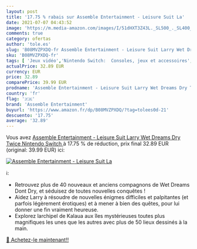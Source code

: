 ```yaml
---
layout: post
title: '17.75 % rabais sur Assemble Entertainment - Leisure Suit La'
date: 2021-07-07 04:43:52
image: 'https://m.media-amazon.com/images/I/51dHXT3Z43L._SL500_._SL400_.jpg'
comments: true
category: ofertas
author: 'tole.es'
slug: 'B08MVZPXDQ-fr Assemble Entertainment - Leisure Suit Larry Wet Dreams Dry...'
sku: 'B08MVZPXDQ-fr'
tags: [ 'Jeux vidéo','Nintendo Switch:  Consoles, jeux et accessoires','assemble entertainment', ]
actualPrice: 32.89 EUR
currency: EUR
price: 32.89
comparePrice: 39.99 EUR
prodname: 'Assemble Entertainment - Leisure Suit Larry Wet Dreams Dry Twice  Nintendo Switch '
country: 'fr'
flag: '🇫🇷'
brand: 'Assemble Entertainment'
buyurl: 'https://www.amazon.fr/dp/B08MVZPXDQ/?tag=tolees0d-21'
descuento: '17.75'
average: '32.89'
---
```


Vous avez [Assemble Entertainment - Leisure Suit Larry Wet Dreams Dry Twice  Nintendo Switch ](https://www.amazon.fr/dp/B08MVZPXDQ/?tag=tolees0d-21)  à  17.75 % de réduction, prix final  32.89 EUR (original: 39.99 EUR) ici:

[![Assemble Entertainment - Leisure Suit La](https://m.media-amazon.com/images/I/51dHXT3Z43L._SL500_._SL400_.jpg)](https://www.amazon.fr/dp/B08MVZPXDQ/?tag=tolees0d-21)

ℹ️:

- Retrouvez plus de 40 nouveaux et anciens compagnons de Wet Dreams Dont Dry, et séduisez de toutes nouvelles conquêtes !
- Aidez Larry à résoudre de nouvelles énigmes difficiles et palpitantes (et parfois légèrement érotiques) et à mener à bien des quêtes, pour lui donner une fin vraiment heureuse.
- Explorez larchipel de Kalaua aux îles mystérieuses toutes plus magnifiques les unes que les autres avec plus de 50 lieux dessinés à la main.

[🛒 Achetez-le maintenant!!](https://www.amazon.fr/dp/B08MVZPXDQ/?tag=tolees0d-21)
